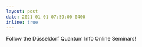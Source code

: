 ```yaml
---
layout: post
date: 2021-01-01 07:59:00-0400
inline: true
---
```


Follow the Düsseldorf Quantum Info Online Seminars!
